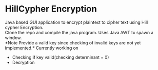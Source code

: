 # HillCypher Encryption

Java based GUI application to encrypt plaintext to cipher text using Hill cypher Encryption.\
Clone the repo and compile the java program. Uses Java AWT to spawn a window.\
*Note Provide a valid key since checking of invalid keys are not yet implemented.\*
Currently working on
- Checking if key valid(checking determinant = 0)
- Decryption
